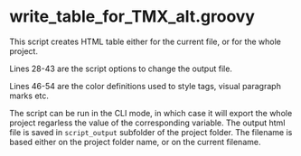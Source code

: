 write_table_for_TMX_alt.groovy
==============================
This script creates HTML table either for the current file, or for the whole project.

Lines 28-43 are the script options to change the output file.

Lines 46-54 are the color definitions used to style tags, visual paragraph marks etc.

The script can be run in the CLI mode, in which case it will export the whole project regarless the value of the corresponding variable.
The output html file is saved in `script_output` subfolder of the project folder. The filename is based either on the project folder name, or on the current filename. 
